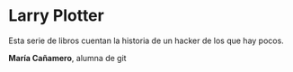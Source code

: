 # Larry Plotter

Esta serie de libros cuentan la historia de un hacker de los que hay pocos.

**María Cañamero**, alumna de git